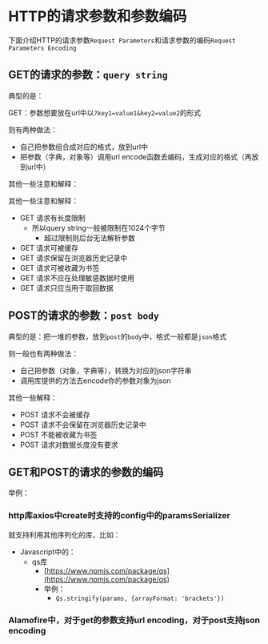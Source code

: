 # HTTP的请求参数和参数编码

下面介绍HTTP的请求参数`Request Parameters`和请求参数的编码`Request Parameters Encoding`

## GET的请求的参数：`query string`
典型的是：

GET：参数想要放在url中以`?key1=value1&key2=value2`的形式

则有两种做法：

* 自己把参数组合成对应的格式，放到url中
* 把参数（字典，对象等）调用url encode函数去编码，生成对应的格式（再放到url中）

其他一些注意和解释：

其他一些注意和解释：

* GET 请求有长度限制
  * 所以query string一般被限制在1024个字节
    * 超过限制则后台无法解析参数
* GET 请求可被缓存
* GET 请求保留在浏览器历史记录中
* GET 请求可被收藏为书签
* GET 请求不应在处理敏感数据时使用
* GET 请求只应当用于取回数据

## POST的请求的参数：`post body`
典型的是：把一堆的参数，放到`post`的`body`中，格式一般都是`json`格式

则一般也有两种做法：

- 自己把参数（对象，字典等），转换为对应的json字符串
- 调用库提供的方法去encode你的参数对象为json


其他一些解释：

- POST 请求不会被缓存
- POST 请求不会保留在浏览器历史记录中
- POST 不能被收藏为书签
- POST 请求对数据长度没有要求


## GET和POST的请求的参数的编码

举例：
### http库axios中create时支持的config中的paramsSerializer

就支持利用其他序列化的库，比如：
- Javascript中的：
  - qs库
    - [https://www.npmjs.com/package/qs](https://www.npmjs.com/package/qs)
    - 举例：
      - `Qs.stringify(params, {arrayFormat: 'brackets'})`

### Alamofire中，对于get的参数支持url encoding，对于post支持json encoding




